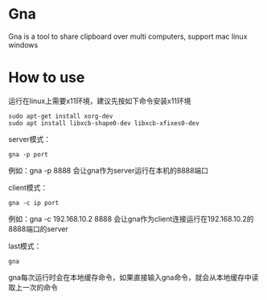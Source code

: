 # Gna
Gna is a tool to share clipboard over multi computers, support mac linux windows


# How to use

运行在linux上需要x11环境，建议先按如下命令安装x11环境

```
sudo apt-get install xorg-dev
sudo apt install libxcb-shape0-dev libxcb-xfixes0-dev
```

server模式：

```
gna -p port
```

例如：gna -p 8888 会让gna作为server运行在本机的8888端口

client模式：

```
gna -c ip port
```

例如：gna -c 192.168.10.2 8888 会让gna作为client连接运行在192.168.10.2的8888端口的server

last模式：

```
gna
```

gna每次运行时会在本地缓存命令，如果直接输入gna命令，就会从本地缓存中读取上一次的命令


